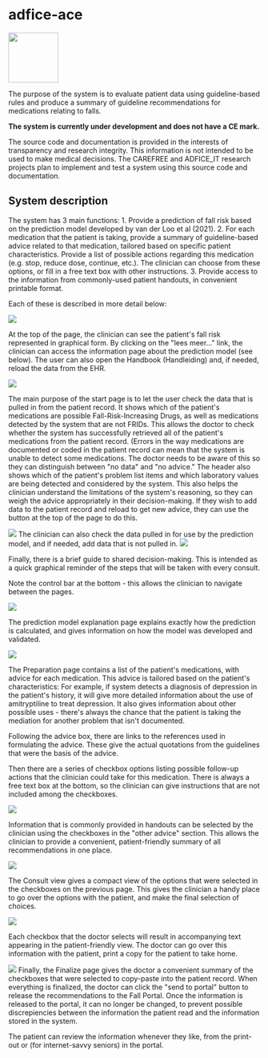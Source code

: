# adfice-ace
<img style="height: 100px;" src = "static/Advice_IT_logo_small.png">

The purpose of the system is to evaluate patient data using guideline-based rules and produce a summary of guideline recommendations for medications relating to falls.

**The system is currently under development and does not have a CE mark.**

The source code and documentation is provided in the interests of transparency and research integrity. This information is not intended to be used to make medical decisions. The CAREFREE and ADFICE_IT research projects plan to implement and test a system using this source code and documentation.

<h2>System description</h2>
The system has 3 main functions:
1. Provide a prediction of fall risk based on the prediction model developed by van der Loo et al (2021).
2. For each medication that the patient is taking, provide a summary of guideline-based advice related to that medication, tailored based on specific patient characteristics. Provide a list of possible actions regarding this medication (e.g. stop, reduce dose, continue, etc.). The clinician can choose from these options, or fill in a free text box with other instructions.
3. Provide access to the information from commonly-used patient handouts, in convenient printable format.

Each of these is described in more detail below:

<img src = "static/screenshot_start_info.png">

At the top of the page, the clinician can see the patient's fall risk represented in graphical form. By clicking on the "lees meer..." link, the clinician can access the information page about the prediction model (see below). The user can also open the Handbook (Handleiding) and, if needed, reload the data from the EHR.

<img src = "static/screenshot_start1.png">

The main purpose of the start page is to let the user check the data that is pulled in from the patient record. It shows which of the patient's medications are possible Fall-Risk-Increasing Drugs, as well as medications detected by the system that are not FRIDs. This allows the doctor to check whether the system has successfully retrieved all of the patient's medications from the patient record. (Errors in the way medications are documented or coded in the patient record can mean that the system is unable to detect some medications. The doctor needs to be aware of this so they can distinguish between "no data" and "no advice." The header also shows which of the patient's problem list items and which laboratory values are being detected and considered by the system. This also helps the clinician understand the limitations of the system's reasoning, so they can weigh the advice appropriately in their decision-making. If they wish to add data to the patient record and reload to get new advice, they can use the button at the top of the page to do this.

<img src = "static/screenshot_start2.png">
The clinician can also check the data pulled in for use by the prediction model, and if needed, add data that is not pulled in.

<img src = "static/screenshot_start3.png">

Finally, there is a brief guide to shared decision-making. This is intended as a quick graphical reminder of the steps that will be taken with every consult.

Note the control bar at the bottom - this allows the clinician to navigate between the pages.

<img src = "static/screenshot_prediction.png">

The prediction model explanation page explains exactly how the prediction is calculated, and gives information on how the model was developed and validated.

<img src = "static/screenshot_prep1.png">

The Preparation page contains a list of the patient's medications, with advice for each medication. This advice is tailored based on the patient's characteristics: For example, if system detects a diagnosis of depression in the patient's history, it will give more detailed information about the use of amitryptiline to treat depression. It also gives information about other possible uses - there's always the chance that the patient is taking the mediation for another problem that isn't documented. 

Following the advice box, there are links to the references used in formulating the advice. These give the actual quotations from the guidelines that were the basis of the advice.

Then there are a series of checkbox options listing possible follow-up actions that the clinician could take for this medication. There is always a free text box at the bottom, so the clinician can give instructions that are not included among the checkboxes. 

<img src = "static/screenshot_prep2.png">

Information that is commonly provided in handouts can be selected by the clinician using the checkboxes in the "other advice" section. This allows the clinician to provide a convenient, patient-friendly summary of all recommendations in one place.

<img src = "static/screenshot_consult.png">

The Consult view gives a compact view of the options that were selected in the checkboxes on the previous page. This gives the clinician a handy place to go over the options with the patient, and make the final selection of choices.

<img src = "static/screenshot_advice.png">

Each checkbox that the doctor selects will result in accompanying text appearing in the patient-friendly view. The doctor can go over this information with the patient, print a copy for the patient to take home.

<img src = "static/screenshot_finalize.png">
Finally, the Finalize page gives the doctor a convenient summary of the checkboxes that were selected to copy-paste into the patient record. When everything is finalized, the doctor can click the "send to portal" button to release the recommendations to the Fall Portal. Once the information is released to the portal, it can no longer be changed, to prevent possible discrepiencies between the information the patient read and the information stored in the system.

The patient can review the information whenever they like, from the print-out or (for internet-savvy seniors) in the portal.
